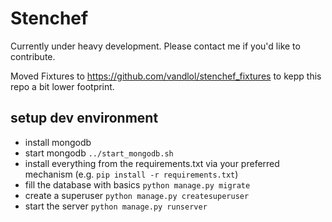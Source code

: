 # Stenchef

Currently under heavy development. Please contact me if you'd like to
contribute.

Moved Fixtures to https://github.com/vandlol/stenchef_fixtures to kepp this repo a bit lower footprint.

## setup dev environment

- install mongodb
- start mongodb
  `../start_mongodb.sh`
- install everything from the requirements.txt via your preferred mechanism
  (e.g. `pip install -r requirements.txt`)
- fill the database with basics
  `python manage.py migrate`
- create a superuser
  `python manage.py createsuperuser`
- start the server
  `python manage.py runserver`
